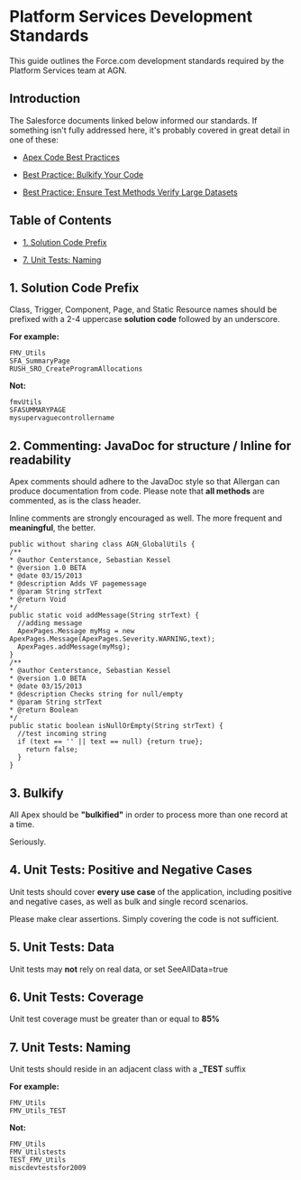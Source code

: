 # Platform Services Development Standards

This guide outlines the Force.com development standards required by the Platform Services team at AGN. 

## Introduction

The Salesforce documents linked below informed our standards. If something isn't fully addressed here, it's probably covered in great detail in one of these:

* [Apex Code Best Practices](http://wiki.developerforce.com/page/Apex_Code_Best_Practices)

* [Best Practice: Bulkify Your Code](http://wiki.developerforce.com/page/Best_Practice%3A_Bulkify_Your_Code)

* [Best Practice: Ensure Test Methods Verify Large Datasets](http://wiki.developerforce.com/page/Best_Practice:_Ensure_Test_Methods_Verify_Large_Datasets)

## Table of Contents

* [1. Solution Code Prefix](#1-solution-code-prefix)

* [7. Unit Tests: Naming](#7-unit-tests-naming)

 
## 1. Solution Code Prefix

Class, Trigger, Component, Page, and Static Resource  names should be prefixed with a 2-4 uppercase **solution code** followed by an underscore.

**For example:**
```objc
FMV_Utils
SFA_SummaryPage
RUSH_SRO_CreateProgramAllocations
```

**Not:**
```objc
fmvUtils
SFASUMMARYPAGE
mysupervaguecontrollername
```

## 2. Commenting: JavaDoc for structure / Inline for readability

Apex comments should adhere to the JavaDoc style so that Allergan can produce documentation from code. Please note that **all methods** are commented, as is the class header. 

Inline comments are strongly encouraged as well. The more frequent and **meaningful**, the better.

```objc
public without sharing class AGN_GlobalUtils {
/**
* @author Centerstance, Sebastian Kessel
* @version 1.0 BETA
* @date 03/15/2013
* @description Adds VF pagemessage
* @param String strText
* @return Void
*/
public static void addMessage(String strText) {
  //adding message
  ApexPages.Message myMsg = new ApexPages.Message(ApexPages.Severity.WARNING,text);
  ApexPages.addMessage(myMsg);
}
/**
* @author Centerstance, Sebastian Kessel
* @version 1.0 BETA
* @date 03/15/2013
* @description Checks string for null/empty
* @param String strText
* @return Boolean
*/
public static boolean isNullOrEmpty(String strText) {
  //test incoming string
  if (text == '' || text == null) {return true};
    return false;
  }
}

```

## 3. Bulkify

All Apex should be **"bulkified"** in order to process more than one record at a time.

Seriously.

## 4. Unit Tests: Positive and Negative Cases

Unit tests should cover **every use case** of the application, including positive and negative cases, as well as bulk and single record scenarios.

Please make clear assertions. Simply covering the code is not sufficient.

## 5. Unit Tests: Data

Unit tests may **not** rely on real data, or set SeeAllData=true

## 6. Unit Tests: Coverage

Unit test coverage must be greater than or equal to **85%**

## 7. Unit Tests: Naming

Unit tests should reside in an adjacent class with a **_TEST** suffix

**For example:**
```objc
FMV_Utils
FMV_Utils_TEST
```

**Not:**
```objc
FMV_Utils
FMV_Utilstests
TEST_FMV_Utils
miscdevtestsfor2009
```
